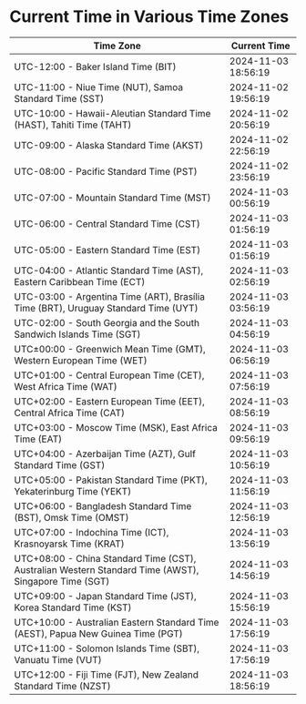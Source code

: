 # Current Time in Various Time Zones

| Time Zone | Current Time |
|-----------|--------------|
| UTC-12:00 - Baker Island Time (BIT) | 2024-11-03 18:56:19 |
| UTC-11:00 - Niue Time (NUT), Samoa Standard Time (SST) | 2024-11-02 19:56:19 |
| UTC-10:00 - Hawaii-Aleutian Standard Time (HAST), Tahiti Time (TAHT) | 2024-11-02 20:56:19 |
| UTC-09:00 - Alaska Standard Time (AKST) | 2024-11-02 22:56:19 |
| UTC-08:00 - Pacific Standard Time (PST) | 2024-11-02 23:56:19 |
| UTC-07:00 - Mountain Standard Time (MST) | 2024-11-03 00:56:19 |
| UTC-06:00 - Central Standard Time (CST) | 2024-11-03 01:56:19 |
| UTC-05:00 - Eastern Standard Time (EST) | 2024-11-03 01:56:19 |
| UTC-04:00 - Atlantic Standard Time (AST), Eastern Caribbean Time (ECT) | 2024-11-03 02:56:19 |
| UTC-03:00 - Argentina Time (ART), Brasília Time (BRT), Uruguay Standard Time (UYT) | 2024-11-03 03:56:19 |
| UTC-02:00 - South Georgia and the South Sandwich Islands Time (SGT) | 2024-11-03 04:56:19 |
| UTC±00:00 - Greenwich Mean Time (GMT), Western European Time (WET) | 2024-11-03 06:56:19 |
| UTC+01:00 - Central European Time (CET), West Africa Time (WAT) | 2024-11-03 07:56:19 |
| UTC+02:00 - Eastern European Time (EET), Central Africa Time (CAT) | 2024-11-03 08:56:19 |
| UTC+03:00 - Moscow Time (MSK), East Africa Time (EAT) | 2024-11-03 09:56:19 |
| UTC+04:00 - Azerbaijan Time (AZT), Gulf Standard Time (GST) | 2024-11-03 10:56:19 |
| UTC+05:00 - Pakistan Standard Time (PKT), Yekaterinburg Time (YEKT) | 2024-11-03 11:56:19 |
| UTC+06:00 - Bangladesh Standard Time (BST), Omsk Time (OMST) | 2024-11-03 12:56:19 |
| UTC+07:00 - Indochina Time (ICT), Krasnoyarsk Time (KRAT) | 2024-11-03 13:56:19 |
| UTC+08:00 - China Standard Time (CST), Australian Western Standard Time (AWST), Singapore Time (SGT) | 2024-11-03 14:56:19 |
| UTC+09:00 - Japan Standard Time (JST), Korea Standard Time (KST) | 2024-11-03 15:56:19 |
| UTC+10:00 - Australian Eastern Standard Time (AEST), Papua New Guinea Time (PGT) | 2024-11-03 17:56:19 |
| UTC+11:00 - Solomon Islands Time (SBT), Vanuatu Time (VUT) | 2024-11-03 17:56:19 |
| UTC+12:00 - Fiji Time (FJT), New Zealand Standard Time (NZST) | 2024-11-03 18:56:19 |
